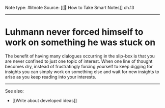Note type: #litnote
Source: [[📖 How to Take Smart Notes]] ch.13

---
# Luhmann never forced himself to work on something he was stuck on
The benefit of having many dialogues occurring in the slip-box is that you are never confined to just one topic of interest. When one line of thought becomes dry, instead of frustratingly forcing yourself to keep digging for insights you can simply work on something else and wait for new insights to arise as you keep reading into your interests.

---
See also:
- [[Write about developed ideas]]